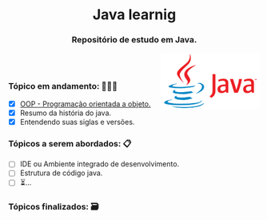 <div align="center">
 
# Java learnig
### Repositório de estudo em Java.

</div> 

<img src="./logo-java.png" width="200" align="right"/>

<br/>
<br/>

<div>

### Tópico em andamento: 👨🏽‍💻
- [x] [OOP - Programação orientada a objeto.]("./object")
- [x] Resumo da história do java.
- [x] Entendendo suas siglas e versões.

### Tópicos a serem abordados: 📋
- [ ] IDE ou Ambiente integrado de desenvolvimento.
- [ ] Estrutura de código java.
- [ ] ⏳...

### Tópicos finalizados: 🗃 
</div>
